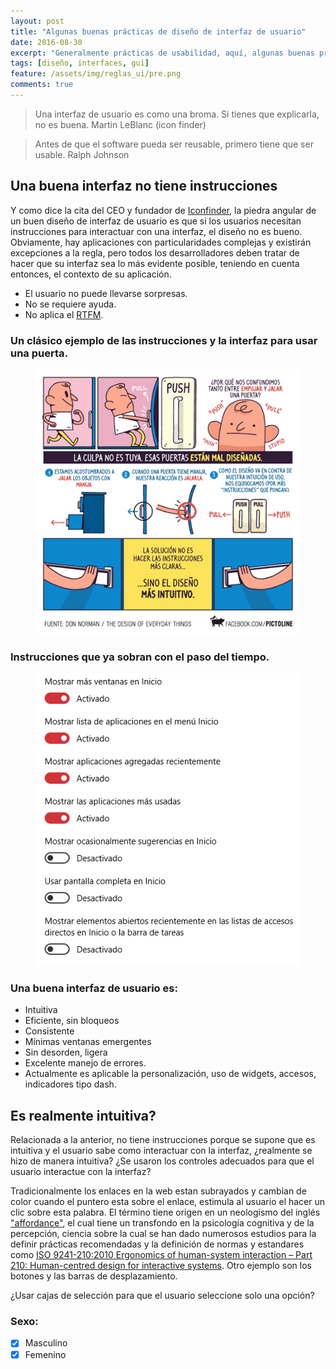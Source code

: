 ```yaml
---
layout: post
title: "Algunas buenas prácticas de diseño de interfaz de usuario"
date: 2016-08-30
excerpt: "Generalmente prácticas de usabilidad, aquí, algunas buenas prácticas."
tags: [diseño, interfaces, gui]
feature: /assets/img/reglas_ui/pre.png
comments: true
---
```

>Una interfaz de usuario es como una broma. Si tienes que explicarla, no es buena. Martin LeBlanc (icon finder)

>Antes de que el software pueda ser reusable, primero tiene que ser usable. Ralph Johnson

## Una buena interfaz no tiene instrucciones

Y como dice la cita del CEO y fundador de [Iconfinder](https://www.iconfinder.com/), la piedra angular de un buen diseño de interfaz de usuario es que si los usuarios necesitan instrucciones para interactuar con una interfaz, el diseño no es bueno. Obviamente, hay aplicaciones con particularidades complejas y existirán excepciones a la regla, pero todos los desarrolladores deben tratar de hacer que su interfaz sea lo más evidente posible, teniendo en cuenta entonces, el contexto de su aplicación.
* El usuario no puede llevarse sorpresas.
* No se requiere ayuda.
* No aplica el [RTFM](https://es.wikipedia.org/wiki/RTFM).

### Un clásico ejemplo de las instrucciones y la interfaz para usar una puerta.

<figure>
    <img src="/assets/img/reglas_ui/push_pull.png">
</figure>

### Instrucciones que ya sobran con el paso del tiempo.
<figure>
    <img src="/assets/img/reglas_ui/instrucciones.PNG">
</figure>

### Una buena interfaz de usuario es:

* Intuitiva
* Eficiente, sin bloqueos
* Consistente
* Mínimas ventanas emergentes
* Sin desorden, ligera
* Excelente manejo de errores.
* Actualmente es aplicable la personalización, uso de widgets, accesos, indicadores tipo dash.

## Es realmente intuitiva?

Relacionada a la anterior, no tiene instrucciones porque se supone que es intuitiva y el usuario sabe como interactuar con la interfaz, ¿realmente se hizo de manera intuitiva? ¿Se usaron los controles adecuados para que el usuario interactue con la interfaz?

Tradicionalmente los enlaces en la web estan subrayados y cambian de color cuando el puntero esta sobre el enlace, estimula al usuario el hacer un clic sobre esta palabra. El término tiene origen en un neologismo del inglés ["affordance"](https://es.wikipedia.org/wiki/Ofrecimiento), el cual tiene un transfondo en la psicología cognitiva y de la percepción, ciencia sobre la cual se han dado numerosos estudios para la definir prácticas recomendadas y la definición de normas y estandares como [ISO 9241-210:2010 Ergonomics of human-system interaction – Part 210: Human-centred design for interactive systems](https://www.iso.org/standard/52075.html). Otro ejemplo son los botones y las barras de desplazamiento.

¿Usar cajas de selección para que el usuario seleccione solo una opción?
### Sexo:
* [x] Masculino
* [x] Femenino
